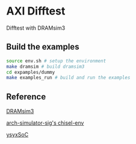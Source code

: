 # AXI Difftest
Difftest with DRAMsim3

## Build the examples

```bash
source env.sh # setup the environment
make dramsim # build dramsim3
cd expamples/dummy
make examples_run # build and run the examples

```

## Reference

[DRAMsim3](https://github.com/OpenXiangShan/DRAMsim3)

[arch-simulator-sig's chisel-env](https://github.com/arch-simulator-sig/chisel-env)

[ysyxSoC](https://github.com/OSCPU/ysyxSoC)
